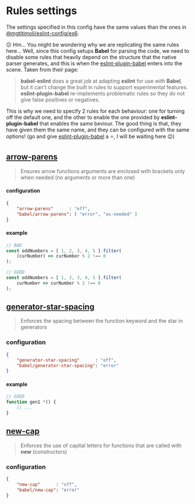 # Rules settings

The settings specified in this config have the same values than the ones in [@mgtitimoli/eslint-config/es6](https://github.com/mgtitimoli/eslint-config/es6).

:confused: Hm... You might be wondering why we are replicating the same rules here... Well, since this config setups **Babel** for parsing the code, we need to disable some rules that heavily depend on the structure that the native parser generates, and this is when the [eslint-plugin-babel](https://github.com/babel/eslint-plugin-babel) enters into the scene. Taken from their page:

> **babel-eslint** does a great job at adapting **eslint** for use with **Babel**, but it can't change the built in rules to support experimental features. **eslint-plugin-babel** re-implements problematic rules so they do not give false positives or negatives.

This is why we need to specify 2 rules for each behaviour: one for turning off the default one, and the other to enable the one provided by **eslint-plugin-babel** that enables the same beviour. The good thing is that, they have given them the same name, and they can be configured with the same options! (go and give [eslint-plugin-babel](https://github.com/babel/eslint-plugin-babel) a :star:, I will be waiting here :wink:)

## [arrow-parens](http://eslint.org/docs/rules/arrow-parens)

> Ensures arrow functions arguments are enclosed with brackets only when needed (no arguments or more than one)

#### configuration

```json
{
    "arrow-parens"      : "off",
    "babel/arrow-parens": [ "error", "as-needed" ]
}
```

#### example

```javascript
// BAD
const oddNumbers = [ 1, 2, 3, 4, 5 ].filter(
    (curNumber) => curNumber % 2 !== 0
); 

// GOOD
const oddNumbers = [ 1, 2, 3, 4, 5 ].filter(
    curNumber => curNumber % 2 !== 0
); 
```

## [generator-star-spacing](http://eslint.org/docs/rules/generator-star-spacing)

> Enforces the spacing between the function keyword and the star in generators

### configuration

```json
{
    "generator-star-spacing"      : "off",
    "babel/generator-star-spacing": "error"
}
```

#### example

```javascript
// GOOD
function gen1 *() {
    // ...
}
```

## [new-cap](http://eslint.org/docs/rules/new-cap)

> Enforces the use of capital letters for functions that are called with **new** (constructors)

### configuration

```json
{
    "new-cap"      : "off",
    "babel/new-cap": "error"
}
```
